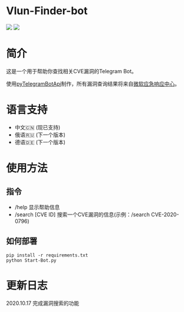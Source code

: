 # Vlun-Finder-bot
![](https://badgen.net/github/license/resinprotein2333/Vlun-Finder-bot) ![](https://badgen.net/github/stars/resinprotein2333/Vlun-Finder-bot)

# 简介
这是一个用于帮助你查找相关CVE漏洞的Telegram Bot。

使用[pyTelegramBotApi](https://github.com/eternnoir/pyTelegramBotAPI)制作，所有漏洞查询结果将来自[微软应急响应中心](https://microsoft.com/msrc)。

# 语言支持
* 中文🇨🇳 (现已支持)
* 俄语🇷🇺 (下一个版本)
* 德语🇩🇪 (下一个版本)

# 使用方法
## 指令
* /help            显示帮助信息
* /search [CVE ID] 搜索一个CVE漏洞的信息(示例：/search CVE-2020-0796)

## 如何部署
```shell
pip install -r requirements.txt
python Start-Bot.py
```

# 更新日志
2020.10.17 完成漏洞搜索的功能
